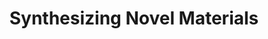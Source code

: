 ---
title: "Synthesizing Novel Materials"
authors: ["J. Doe", "M. Smith", "E. Petrović"]
publisher: "Journal of Advanced Materials"
year: 2024
url: "https://example.com/link-to-paper-1"
categories: ["Materials"]
---